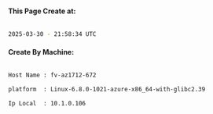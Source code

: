 
   
#### This Page Create at:

```bash

2025-03-30 - 21:58:34 UTC

```

#### Create By Machine:

```bash

Host Name : fv-az1712-672

platform  : Linux-6.8.0-1021-azure-x86_64-with-glibc2.39

Ip Local  : 10.1.0.106

```

